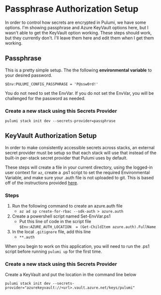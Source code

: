 # Passphrase Authorization Setup

In order to control how secrets are encrypted in Pulumi, we have some options. I'm showing passphrase and Azure KeyVault options here, but I wasn't able to get the KeyVault option working. These steps should work, but they currently don't. I'll leave them here and edit them when I get them working.

## Passphrase

This is a pretty simple setup. The the following **environmental variable** to your desired password.

`$Env:PULUMI_CONFIG_PASSPHRASE = 'P@ssw0rd!'`

You do not need to set the EnvVar. If you do not set the EnvVar, you will be challenged for the password as needed.

### Create a new stack using this Secrets Provider

`pulumi stack init dev --secrets-provider=passphrase`

## KeyVault Authorization Setup

In order to make consistently accessible secrets across stacks, an external secret provider must be setup so that each stack will use that instead of the built-in per-stack secret provider that Pulumi uses by default.

These steps will create a file in your current directory, using the logged-in user context for `az`, create a .ps1 script to set the required Environmental Variable, and make sure your .auth file is not uploaded to git. This is based off of the instructions provided [here](https://docs.microsoft.com/en-us/azure/developer/go/azure-sdk-authorization#use-file-based-authentication).

### Steps

1. Run the following command to create an azure.auth file
    - `az ad sp create-for-rbac --sdk-auth > azure.auth`
1. Create a powershell script named Set-EnvVar.ps1
    - Put this line of code in the script file<br/>
      `$Env:AZURE_AUTH_LOCATION  = (Get-ChildItem azure.auth).FullName`
1. In the local `.gitignore` file, add this line
    - `**.auth`

When you begin to work on this application, you will need to run the .ps1 script before running `pulumi up` for the first time.

### Create a new stack using this Secrets Provider

Create a KeyVault and put the location in the command line below

`pulumi stack init dev --secrets-provider="azurekeyvault://<url>.vault.azure.net/keys/pulumi"`
